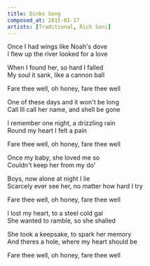 ```yaml
---
title: Dinks Song
composed_at: 2015-01-17
artists: [Traditional, Rich Soni]
---
```


Once I had wings like Noah's dove  
I flew up the river looked for a love  

When I found her, so hard I falled  
My soul it sank, like a cannon ball  

Fare thee well, oh honey, fare thee well  

One of these days and it won't be long  
Call Ill call her name, and shell be gone  

I remember one night, a drizzling rain  
Round my heart I felt a pain  

Fare thee well, oh honey, fare thee well  

Once my baby, she loved me so  
Couldn't keep her from my do'  

Boys, now alone at night I lie  
Scarcely ever see her, no matter how hard I try  

Fare thee well, oh honey, fare thee well  

I lost my heart, to a steel cold gal  
She wanted to ramble, so she shalled  

She took a keepsake, to spark her memory  
And theres a hole, where my heart should be  

Fare thee well, oh honey, fare thee well  
